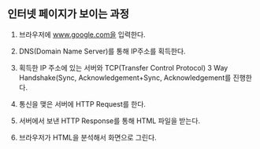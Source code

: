 ## 인터넷 페이지가 보이는 과정

1. 브라우저에 www.google.com을 입력한다.
2. DNS(Domain Name Server)를 통해 IP주소를 획득한다.
3. 획득한 IP 주소에 있는 서버와 TCP(Transfer Control Protocol) 3 Way Handshake(Sync, Acknowledgement+Sync, Acknowledgement를 진행한다.
4. 통신을 맺은 서버에 HTTP Request를 한다.
5. 서버에서 보낸 HTTP Response를 통해 HTML 파일을 받는다.

6. 브라우저가 HTML을 분석해서 화면으로 그린다.

